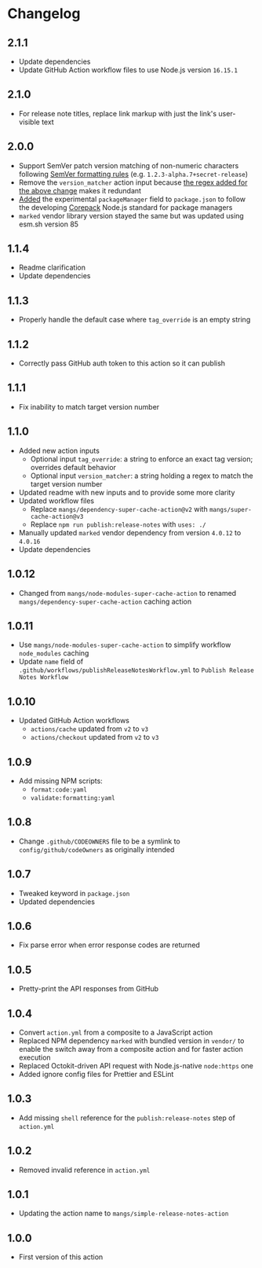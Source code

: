 # Changelog

## 2.1.1

- Update dependencies
- Update GitHub Action workflow files to use Node.js version `16.15.1`

## 2.1.0

- For release note titles, replace link markup with just the link's user-visible text

## 2.0.0

- Support SemVer patch version matching of non-numeric characters following [SemVer formatting rules](https://semver.org/#semantic-versioning-specification-semver) (e.g. `1.2.3-alpha.7+secret-release`)
- Remove the `version_matcher` action input because [the regex added for the above change](https://semver.org/#is-there-a-suggested-regular-expression-regex-to-check-a-semver-string) makes it redundant
- [Added](./package.json#L21) the experimental `packageManager` field to `package.json` to follow the developing [Corepack](https://nodejs.org/api/corepack.html) Node.js standard for package managers
- `marked` vendor library version stayed the same but was updated using esm.sh version 85

## 1.1.4

- Readme clarification
- Update dependencies

## 1.1.3

- Properly handle the default case where `tag_override` is an empty string

## 1.1.2

- Correctly pass GitHub auth token to this action so it can publish

## 1.1.1

- Fix inability to match target version number

## 1.1.0

- Added new action inputs
  - Optional input `tag_override`: a string to enforce an exact tag version; overrides default behavior
  - Optional input `version_matcher`: a string holding a regex to match the target version number
- Updated readme with new inputs and to provide some more clarity
- Updated workflow files
  - Replace `mangs/dependency-super-cache-action@v2` with `mangs/super-cache-action@v3`
  - Replace `npm run publish:release-notes` with `uses: ./`
- Manually updated `marked` vendor dependency from version `4.0.12` to `4.0.16`
- Update dependencies

## 1.0.12

- Changed from `mangs/node-modules-super-cache-action` to renamed `mangs/dependency-super-cache-action` caching action

## 1.0.11

- Use `mangs/node-modules-super-cache-action` to simplify workflow `node_modules` caching
- Update `name` field of `.github/workflows/publishReleaseNotesWorkflow.yml` to `Publish Release Notes Workflow`

## 1.0.10

- Updated GitHub Action workflows
  - `actions/cache` updated from `v2` to `v3`
  - `actions/checkout` updated from `v2` to `v3`

## 1.0.9

- Add missing NPM scripts:
  - `format:code:yaml`
  - `validate:formatting:yaml`

## 1.0.8

- Change `.github/CODEOWNERS` file to be a symlink to `config/github/codeOwners` as originally intended

## 1.0.7

- Tweaked keyword in `package.json`
- Updated dependencies

## 1.0.6

- Fix parse error when error response codes are returned

## 1.0.5

- Pretty-print the API responses from GitHub

## 1.0.4

- Convert `action.yml` from a composite to a JavaScript action
- Replaced NPM dependency `marked` with bundled version in `vendor/` to enable the switch away from a composite action and for faster action execution
- Replaced Octokit-driven API request with Node.js-native `node:https` one
- Added ignore config files for Prettier and ESLint

## 1.0.3

- Add missing `shell` reference for the `publish:release-notes` step of `action.yml`

## 1.0.2

- Removed invalid reference in `action.yml`

## 1.0.1

- Updating the action name to `mangs/simple-release-notes-action`

## 1.0.0

- First version of this action
